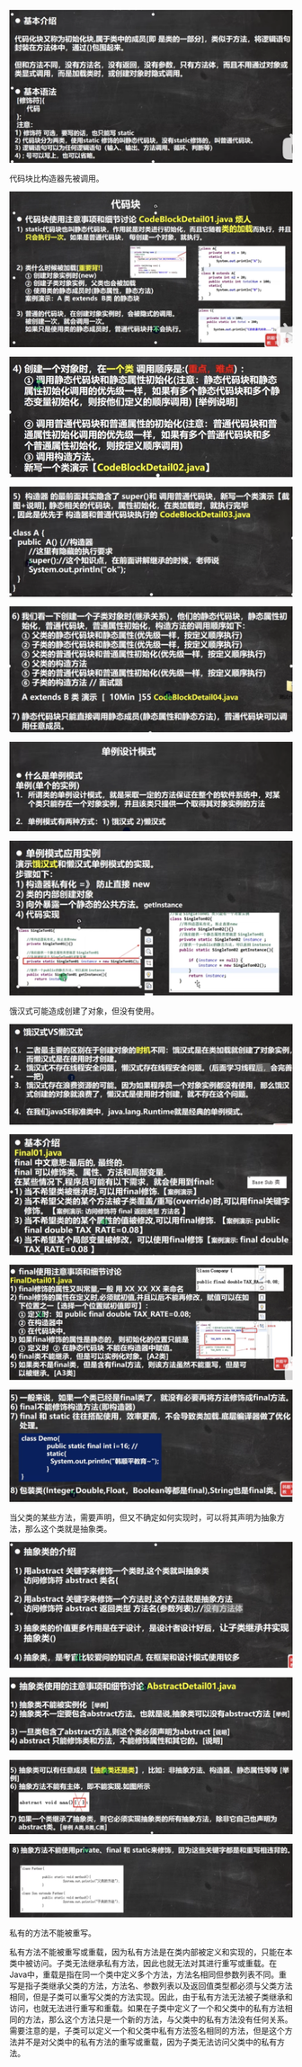 ![Alt text](image/image-26.png)

代码块比构造器先被调用。

![Alt text](image/image-27.png)

![Alt text](image/image-28.png)

![Alt text](image/image-29.png)

![](image/image-30.png)

![Alt text](image/image-31.png)

![Alt text](image/image-32.png)

饿汉式可能造成创建了对象，但没有使用。

![Alt text](image/image-33.png)

![Alt text](image/image-34.png)

![Alt text](image/image-35.png)

![Alt text](image/image-36.png)

当父类的某些方法，需要声明，但又不确定如何实现时，可以将其声明为抽象方法，那么这个类就是抽象类。

![Alt text](image/image-37.png)

![Alt text](image/image-38.png)

![Alt text](image/image-39.png)

![Alt text](image/image-40.png)

私有的方法不能被重写。

私有方法不能被重写或重载，因为私有方法是在类内部被定义和实现的，只能在本类中被访问。子类无法继承私有方法，因此也就无法对其进行重写或重载。在Java中，重载是指在同一个类中定义多个方法，方法名相同但参数列表不同。重写是指子类继承父类的方法，方法名、参数列表以及返回值类型都必须与父类方法相同，但是子类可以重写父类的方法实现。因此，由于私有方法无法被子类继承和访问，也就无法进行重写和重载。如果在子类中定义了一个和父类中的私有方法相同的方法，那么这个方法只是一个新的方法，与父类中的私有方法没有任何关系。需要注意的是，子类可以定义一个和父类中私有方法签名相同的方法，但是这个方法并不是对父类中的私有方法的重写或重载，因为子类无法访问父类中的私有方法。